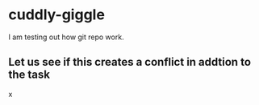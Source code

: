 # cuddly-giggle
I am testing out how git repo work.


## Let us see if this creates a conflict in addtion to the task
x
